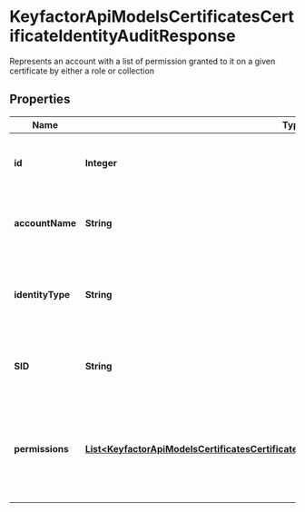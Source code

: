 

# KeyfactorApiModelsCertificatesCertificateIdentityAuditResponse

Represents an account with a list of permission granted to it on a given certificate by either a role or collection

## Properties

| Name | Type | Description | Notes |
|------------ | ------------- | ------------- | -------------|
|**id** | **Integer** | Id of the account represented by the audit response |  [optional] |
|**accountName** | **String** | Name of the account represented by the audit response |  [optional] |
|**identityType** | **String** | The type of account represented by the audit response (User or Group) |  [optional] |
|**SID** | **String** | The SID of the account represented by the audit reponse |  [optional] |
|**permissions** | [**List&lt;KeyfactorApiModelsCertificatesCertificateIdentityAuditResponseCertificatePermission&gt;**](KeyfactorApiModelsCertificatesCertificateIdentityAuditResponseCertificatePermission.md) | Permissions granted to the account represented by the audit reponse on the specified certifcate |  [optional] [readonly] |



